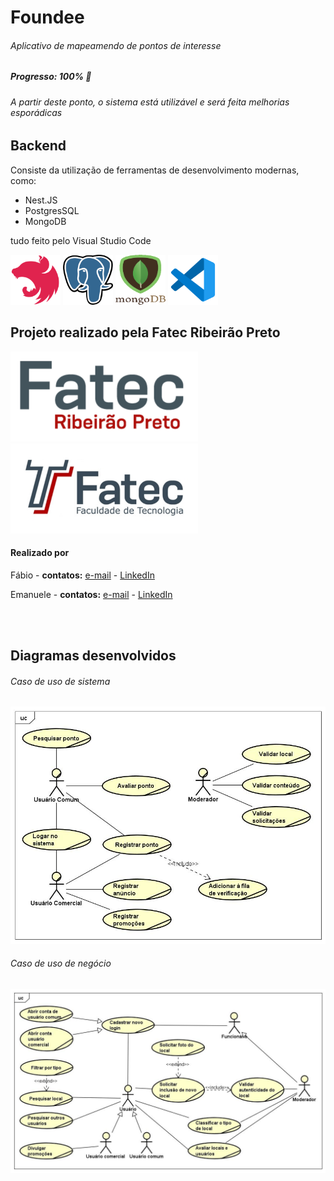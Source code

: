 # Foundee

###### _Aplicativo de mapeamendo de pontos de interesse_

##### _**Progresso: 100%**_ 🎉

###### _A partir deste ponto, o sistema está utilizável e será feita melhorias esporádicas_

## Backend

Consiste da utilização de ferramentas de desenvolvimento modernas, como:

- Nest.JS
- PostgresSQL
- MongoDB

tudo feito pelo Visual Studio Code

[<img src="/assets/nestjs-logo.png" width="80" height="80">](https://nestjs.com/)
[<img src="/assets/postgres-logo.png" width="80" height="80">](https://www.postgresql.org/)
[<img src="/assets/mongodb-logo.png" width="80" height="80">](https://www.mongodb.com/)
[<img src="/assets/vscode-logo.png" width="80" height="80">](https://code.visualstudio.com/)

## Projeto realizado pela Fatec Ribeirão Preto

[<img src="/assets/fatecrp-logo.png" width="300" height="144">](http://www.fatecrp.edu.br/)
[<img src="/assets/fatec-logo.png" width="300" height="144">](https://www.vestibularfatec.com.br/home/)

#### Realizado por

Fábio - **contatos:** [e-mail](mailto:fabiomgdavilla@gmail.com) - [LinkedIn](https://www.linkedin.com/in/f%C3%A1bio-d-avilla-870b75164/)

Emanuele - **contatos:** [e-mail](mailto:emanuelebittencourt3@gmail.com) - [LinkedIn](https://www.linkedin.com/in/emanuele-bittencourt-quiquinato-065a44165/)

<br><br>

## Diagramas desenvolvidos

###### Caso de uso de sistema

![Imagem de caso de uso de sistema](/assets/caso-uso-sistema.png)

###### Caso de uso de negócio

![Imagem de caso de uso de negócio](/assets/caso-uso-negocio.png)
